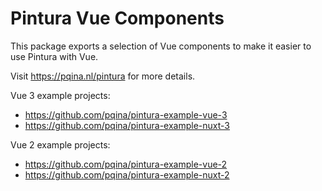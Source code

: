 # Pintura Vue Components

This package exports a selection of Vue components to make it easier to use Pintura with Vue.

Visit https://pqina.nl/pintura for more details.

Vue 3 example projects:

-   https://github.com/pqina/pintura-example-vue-3
-   https://github.com/pqina/pintura-example-nuxt-3

Vue 2 example projects:

-   https://github.com/pqina/pintura-example-vue-2
-   https://github.com/pqina/pintura-example-nuxt-2
